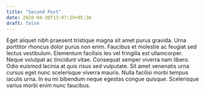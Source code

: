 ```yaml
---
title: "Second Post"
date: 2020-04-30T13:07:29+05:30
draft: false
---
```



Eget aliquet nibh praesent tristique magna sit amet purus gravida. Urna porttitor rhoncus dolor purus non enim. Faucibus et molestie ac feugiat sed lectus vestibulum. Elementum facilisis leo vel fringilla est ullamcorper. Neque volutpat ac tincidunt vitae. Consequat semper viverra nam libero. Odio euismod lacinia at quis risus sed vulputate. Sit amet venenatis urna cursus eget nunc scelerisque viverra mauris. Nulla facilisi morbi tempus iaculis urna. In eu mi bibendum neque egestas congue quisque. Scelerisque varius morbi enim nunc faucibus.